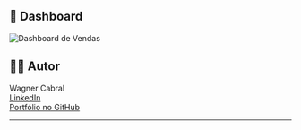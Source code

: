 ## 📸 Dashboard 

![Dashboard de Vendas](https://raw.githubusercontent.com/wagner-cabral-8/Analise-de-vendas/main/imagens/dashboard-vendas.png)


## 👨‍💻 Autor

Wagner Cabral  
[LinkedIn](https://www.linkedin.com/in/wagner-cabral-b5ba83117)  
[Portfólio no GitHub](https://github.com/wagner-cabral8)

---


